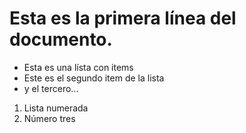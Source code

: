 # Esta es la primera línea del documento.

- Esta es una lísta con items
- Este es el segundo item de la lista
- y el tercero...

1. Lista numerada 
99. Número tres

